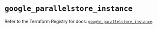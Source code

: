 # `google_parallelstore_instance`

Refer to the Terraform Registry for docs: [`google_parallelstore_instance`](https://registry.terraform.io/providers/hashicorp/google/6.43.0/docs/resources/parallelstore_instance).
